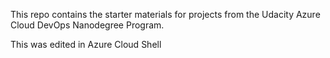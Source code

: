 This repo contains the starter materials for projects from the Udacity Azure Cloud DevOps Nanodegree Program.

This was edited in Azure Cloud Shell
